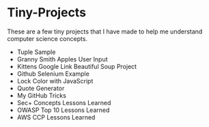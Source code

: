 # Tiny-Projects
These are a few tiny projects that I have made to help me understand computer science concepts.
- Tuple Sample
- Granny Smith Apples User Input
- Kittens Google Link Beautiful Soup Project
- Github Selenium Example
- Lock Color with JavaScript
- Quote Generator
- My GitHub Tricks
- Sec+ Concepts Lessons Learned
- OWASP Top 10 Lessons Learned
- AWS CCP Lessons Learned
